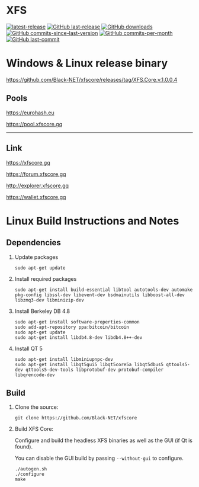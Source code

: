 XFS
===============

[![latest-release](https://img.shields.io/github/release/Black-NET/xfscore)](https://github.com/Black-NET/xfscore/releases)
[![GitHub last-release](https://img.shields.io/github/release-date/Black-NET/xfscore)](https://github.com/Black-NET/xfscore/releases)
[![GitHub downloads](https://img.shields.io/github/downloads/Black-NET/xfscore/total)](https://github.com/Black-NET/xfscore/releases)
[![GitHub commits-since-last-version](https://img.shields.io/github/commits-since/Black-NET/xfscore/latest/master)](https://github.com/Black-NET/xfscore/graphs/commit-activity)
[![GitHub commits-per-month](https://img.shields.io/github/commit-activity/m/Black-NET/xfscore)](https://github.com/Black-NET/xfscore/graphs/code-frequency)
[![GitHub last-commit](https://img.shields.io/github/last-commit/Black-NET/xfscore)](https://github.com/Black-NET/xfscore/commits/master)

# Windows & Linux release binary

https://github.com/Black-NET/xfscore/releases/tag/XFS.Core.v.1.0.0.4

## Pools

https://eurohash.eu

https://pool.xfscore.gq

----------------------
## Link

https://xfscore.gq

https://forum.xfscore.gq

http://explorer.xfscore.gq

https://wallet.xfscore.gq


Linux Build Instructions and Notes
==================================

Dependencies
----------------------
1.  Update packages

        sudo apt-get update

2.  Install required packages

        sudo apt-get install build-essential libtool autotools-dev automake pkg-config libssl-dev libevent-dev bsdmainutils libboost-all-dev libzmq3-dev libminizip-dev

3.  Install Berkeley DB 4.8

        sudo apt-get install software-properties-common
        sudo add-apt-repository ppa:bitcoin/bitcoin
        sudo apt-get update
        sudo apt-get install libdb4.8-dev libdb4.8++-dev

4.  Install QT 5

        sudo apt-get install libminiupnpc-dev
        sudo apt-get install libqt5gui5 libqt5core5a libqt5dbus5 qttools5-dev qttools5-dev-tools libprotobuf-dev protobuf-compiler libqrencode-dev

Build
----------------------
1.  Clone the source:

        git clone https://github.com/Black-NET/xfscore

2.  Build XFS Core:

    Configure and build the headless XFS binaries as well as the GUI (if Qt is found).

    You can disable the GUI build by passing `--without-gui` to configure.
        
        ./autogen.sh
        ./configure
        make


